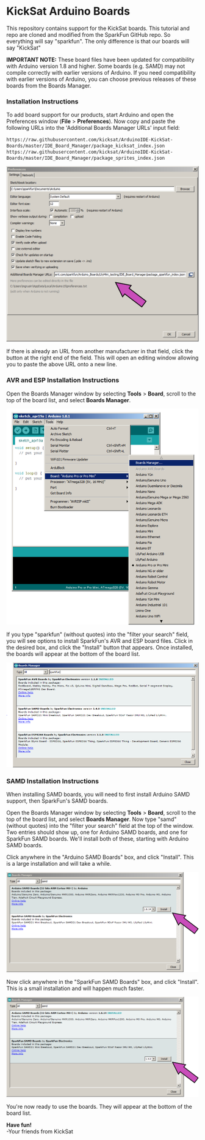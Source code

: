 # KickSat Arduino Boards

This repository contains support for the KickSat boards. This tutorial and repo are cloned and modified from the SparkFun GitHub repo. So everything will say "sparkfun". The only difference is that our boards will say "KickSat"

**IMPORTANT NOTE:** These board files have been updated for compatibility with Arduino version 1.8 and higher. Some boards (e.g. SAMD) may not compile correctly with earlier versions of Arduino. If you need compatibility with earlier versions of Arduino, you can choose previous releases of these boards from the Boards Manager.

### Installation Instructions

To add board support for our products, start Arduino and open the Preferences window (**File** > **Preferences**). Now copy and paste the following URLs into the 'Additional Boards Manager URLs' input field:

	https://raw.githubusercontent.com/kicksat/ArduinoIDE-KickSat-Boards/master/IDE_Board_Manager/package_kicksat_index.json
	https://raw.githubusercontent.com/kicksat/ArduinoIDE-KickSat-Boards/master/IDE_Board_Manager/package_sprites_index.json

![Location of Additional Boards Manager URL input field](prefs-arrow.png)

If there is already an URL from another manufacturer in that field, click the button at the right end of the field. This will open an editing window allowing you to paste the above URL onto a new line.

### AVR and ESP Installation Instructions

Open the Boards Manager window by selecting **Tools** > **Board**, scroll to the top of the board list, and select **Boards Manager**.

![Boards Manager Menu](README-Images/manager-menu.png)

If you type "sparkfun" (without quotes) into the "filter your search" field, you will see options to install SparkFun's AVR and ESP board files. Click in the desired box, and click the "Install" button that appears. Once installed, the boards will appear at the bottom of the board list.

![Sparkfun Boards](README-Images/sparkfunboards.png)

### SAMD Installation Instructions

When installing SAMD boards, you will need to first install Arduino SAMD support, then SparkFun's SAMD boards.

Open the Boards Manager window by selecting **Tools** > **Board**, scroll to the top of the board list, and select **Boards Manager**. Now type "samd" (without quotes) into the "filter your search" field at the top of the window. Two entries should show up, one for Arduino SAMD boards, and one for SparkFun SAMD boards. We'll install both of these, starting with Arduino SAMD boards.

Click anywhere in the "Arduino SAMD Boards" box, and click "Install". This is a large installation and will take a while.

![Arduino SAMD Boards](README-Images/manager-arrow.png)

Now click anywhere in the "SparkFun SAMD Boards" box, and click "Install". This is a small installation and will happen much faster.

![SparkFun SAMD Boards](README-Images/manager-arrow2.png)

You're now ready to use the boards. They will appear at the bottom of the board list.

**Have fun!**<br>
\-Your friends from KickSat
